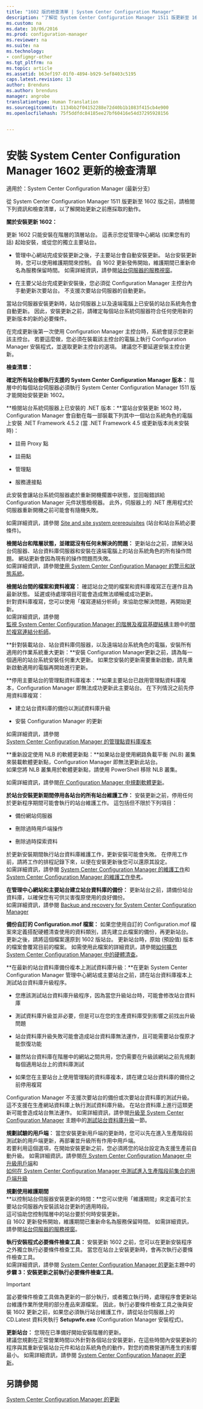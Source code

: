 ```yaml
---
title: "1602 版的檢查清單 | System Center Configuration Manager"
description: "了解從 System Center Configuration Manager 1511 版更新至 1602 版之前所採取的動作。"
ms.custom: na
ms.date: 10/06/2016
ms.prod: configuration-manager
ms.reviewer: na
ms.suite: na
ms.technology:
- configmgr-other
ms.tgt_pltfrm: na
ms.topic: article
ms.assetid: b63ef197-01f0-4894-b929-5ef8403c5195
caps.latest.revision: 13
author: Brenduns
ms.author: brenduns
manager: angrobe
translationtype: Human Translation
ms.sourcegitcommit: 1134bb2f04152288e72d40b1b1083f415cb4e900
ms.openlocfilehash: 75f5ddfdc84185ee27bf60416e54d37295928156


---
```

# <a name="checklist-for-installing-update-1602-for-system-center-configuration-manager"></a>安裝 System Center Configuration Manager 1602 更新的檢查清單

適用於：System Center Configuration Manager (最新分支)

從 System Center Configuration Manager 1511 版更新至 1602 版之前，請檢閱下列資訊和檢查清單，以了解開始更新之前應採取的動作。  

 **關於安裝更新 1602：**  

 更新 1602 只能安裝在階層的頂層站台。 這表示您從管理中心網站 (如果您有的話) 起始安裝，或從您的獨立主要站台。  

-   管理中心網站完成安裝更新之後，子主要站台會自動安裝更新。 站台安裝更新時，您可以使用維護期間來控制。 自 1602 更新發佈開始，維護期間已重新命名為服務保留時間。 如需詳細資訊，請參閱[站台伺服器的服務視窗](../../../core/servers/manage/install-in-console-updates.md#bkmk_ServiceWindow)。  

-   在主要父站台完成更新安裝後，您必須從 Configuration Manager 主控台內手動更新次要站台。 不支援次要站台伺服器的自動更新。  

當站台伺服器安裝更新時，站台伺服器上以及遠端電腦上已安裝的站台系統角色會自動更新。 因此，安裝更新之前，請確定每個站台系統伺服器符合任何使用新的更新版本的新的必要條件。  

在完成更新後第一次使用 Configuration Manager 主控台時，系統會提示您更新該主控台。  若要這麼做，您必須在裝載該主控台的電腦上執行 Configuration Manager 安裝程式，並選取更新主控台的選項。 建議您不要延遲安裝主控台更新。  

 **檢查清單：**  

 **確定所有站台都執行支援的 System Center Configuration Manager 版本：**  階層中的每個站台伺服器必須執行 System Center Configuration Manager 1511 版才能開始安裝更新 1602。  

 **檢閱站台系統伺服器上已安裝的 .NET 版本：**當站台安裝更新 1602 時，Configuration Manager 會自動在每一部裝載下列其中一個站台系統角色的電腦上安裝 .NET Framework 4.5.2 (當 .NET Framework 4.5 或更新版本尚未安裝時)：  

-   註冊 Proxy 點  

-   註冊點  

-   管理點  

-   服務連接點  

此安裝會讓站台系統伺服器處於重新開機擱置中狀態，並回報錯誤給 Configuration Manager 元件狀態檢視器。 此外，伺服器上的 .NET 應用程式於伺服器重新開機之前可能會有隨機失敗。  

 如需詳細資訊，請參閱 [Site and site system prerequisites](../../../core/plan-design/configs/site-and-site-system-prerequisites.md) (站台和站台系統必要條件)。  

 **檢閱站台和階層狀態，並確認沒有任何未解決的問題：** 更新站台之前，請解決站台伺服器、站台資料庫伺服器和安裝在遠端電腦上的站台系統角色的所有操作問題。 網站更新會因為現有的操作問題而失敗。  
 如需詳細資訊，請參閱[使用 System Center Configuration Manager 的警示和狀態系統](../../../core/servers/manage/use-alerts-and-the-status-system.md)。  

 **檢閱站台間的檔案和資料複寫：**  確認站台之間的檔案和資料庫複寫正在運作且為最新狀態。 延遲或待處理項目可能會造成無法順暢或成功更新。    
針對資料庫複寫，您可以使用「複寫連結分析師」來協助您解決問題，再開始更新。    
 如需詳細資訊，請參閱   
[監視 System Center Configuration Manager 的階層及複寫基礎結構](../../../core/servers/manage/monitor-hierarchy-and-replication-infrastructure.md)主題中的[關於複寫連結分析師](../../../core/servers/manage/monitor-hierarchy-and-replication-infrastructure.md#BKMK_RLA)。  

 **針對裝載站台、站台資料庫伺服器，以及遠端站台系統角色的電腦，安裝所有適用的作業系統重大更新：**安裝 Configuration Manager更新之前，請為每一個適用的站台系統安裝任何重大更新。 如果您安裝的更新需要重新啟動，請先重新啟動適用的電腦再開始進行更新。  

 **停用主要站台的管理點資料庫複本：**如果主要站台已啟用管理點資料庫複本，Configuration Manager 即無法成功更新此主要站台。 在下列情況之前先停用資料庫複寫：  

-   建立站台資料庫的備份以測試資料庫升級  

-   安裝 Configuration Manager 的更新  

如需詳細資訊，請參閱   
[System Center Configuration Manager 的管理點資料庫複本](../../../core/servers/deploy/configure/database-replicas-for-management-points.md)  

 **重新設定使用 NLB 的軟體更新點：**如果站台是使用網路負載平衡 (NLB) 叢集來裝載軟體更新點，Configuration Manager 即無法更新此站台。  
如果您將 NLB 叢集用於軟體更新點，請使用 PowerShell 移除 NLB 叢集。    

 如需詳細資訊，請參閱[在 Configuration Manager 中規劃軟體更新](../../../sum/plan-design/plan-for-software-updates.md)。  

 **於站台安裝更新期間停用各站台的所有站台維護工作：** 安裝更新之前，停用任何於更新程序期間可能會執行的站台維護工作。 這包括但不限於下列項目：  

-   備份網站伺服器  

-   刪除過時用戶端操作  

-   刪除過時探索資料  

於更新安裝期間執行站台資料庫維護工作，更新安裝可能會失敗。 在停用工作前，請將工作的排程記錄下來，以便在安裝更新後您可以還原其設定。  
 如需詳細資訊，請參閱 [System Center Configuration Manager 的維護工作](../../../core/servers/manage/maintenance-tasks.md)和 [System Center Configuration Manager 的維護工作參考](../../../core/servers/manage/reference-for-maintenance-tasks.md)。  

 **在管理中心網站和主要站台建立站台資料庫的備份：** 更新站台之前，請備份站台資料庫，以確保您有可供災害復原使用的良好備份。   
如需詳細資訊，請參閱 [Backup and recovery for System Center Configuration Manager](../../../protect/understand/backup-and-recovery.md)  

 **備份自訂的 Configuration.mof 檔案：** 如果您使用自訂的 Configuration.mof 檔案來定義搭配硬體清查使用的資料類別，請先建立此檔案的備份，再更新站台。 更新之後，請將這個檔案還原到 1602 版站台。 更新站台時，原始 (預設值) 版本的檔案會覆寫目前的檔案。 如需使用此檔案的詳細資訊，請參閱[如何擴充 System Center Configuration Manager 中的硬體清查](../../../core/clients/manage/inventory/extend-hardware-inventory.md)。  

 **在最新的站台資料庫備份複本上測試資料庫升級：**在更新 System Center Configuration Manager 管理中心網站或主要站台之前，請在站台資料庫複本上測試站台資料庫升級程序。  

-   您應該測試站台資料庫升級程序，因為當您升級站台時，可能會修改站台資料庫  

-   測試資料庫升級並非必要，但是可以在您的生產資料庫受到影響之前找出升級問題  

-   站台資料庫升級失敗可能會造成站台資料庫無法運作，且可能需要站台復原才能恢復功能  

-   雖然站台資料庫在階層中的網站之間共用，您仍需要在升級該網站之前先規劃每個適用站台上的資料庫測試  

-   如果您在主要站台上使用管理點的資料庫複本，請在建立站台資料庫的備份之前停用複寫  

Configuration Manager 不支援次要站台的備份或次要站台資料庫的測試升級。   
這不支援在生產網站資料庫上執行測試資料庫升級。 在站台資料庫上進行這類更新可能會造成站台無法運作。 如需詳細資訊，請參閱[升級至 System Center Configuration Manager](../../../core/servers/deploy/install/upgrade-to-configuration-manager.md) 主題中的[測試站台資料庫升級](../../../core/servers/deploy/install/upgrade-to-configuration-manager.md#bkmk_test)一節。  

 **規劃試驗的用戶端︰** 當您安裝更新用戶端的更新時，您可以先在進入生產階段前測試新的用戶端更新，再部署並升級所有作用中用戶端。   
 若要利用這個選項，在開始安裝更新之前，您必須將您的站台設定為支援生產前自動升級。 如需詳細資訊，請參閱[在 System Center Configuration Manager 中升級用戶端](../../../core/clients/manage/upgrade/upgrade-clients.md)和   
[如何在 System Center Configuration Manager 中測試進入生產階段前集合的用戶端升級](../../../core/clients/manage/upgrade/test-client-upgrades.md)  

 **規劃使用維護期間**  
 **以控制站台伺服器安裝更新的時間：**您可以使用「維護期間」來定義可於主要站台伺服器內安裝該站台更新的適用時段。   
這可協助您控制階層中的站台要於何時安裝更新。   
自 1602 更新發佈開始，維護期間已重新命名為服務保留時間。 如需詳細資訊，請參閱[站台伺服器的服務視窗](../../../core/servers/manage/install-in-console-updates.md#bkmk_ServiceWindow)。  

 **執行安裝程式必要條件檢查工具：**  安裝更新 1602 之前，您可以在更新安裝程序之外獨立執行必要條件檢查工具。 當您在站台上安裝更新時，會再次執行必要條件檢查工具。  
如需詳細資訊，請參閱 [System Center Configuration Manager 的更新](../../../core/servers/manage/updates.md)主題中的**步驟 3：安裝更新之前執行必要條件檢查工具**。  

> [!IMPORTANT]  
>  當必要條件檢查工具做為更新的一部分執行，或者獨立執行時，處理程序會更新站台維護作業所使用的部分產品來源檔案。 因此，執行必要條件檢查工具之後與安裝 1602 更新之前，如果您必須執行站台維護工作，請從站台伺服器上的 CD.Latest 資料夾執行 **Setupwfe.exe** (Configuration Manager 安裝程式)。  

 **更新站台：** 您現在已準備好開始安裝階層的更新。  
  建議您規劃在正常營業時間以外針對各個站台安裝更新，在這些時間內安裝更新的程序與其重新安裝站台元件和站台系統角色的動作，對您的商務營運所產生的影響最小。 如需詳細資訊，請參閱 [System Center Configuration Manager 的更新](../../../core/servers/manage/updates.md)。  

## <a name="see-also"></a>另請參閱  
 [System Center Configuration Manager 的更新](../../../core/servers/manage/updates.md)



<!--HONumber=Nov16_HO1-->


